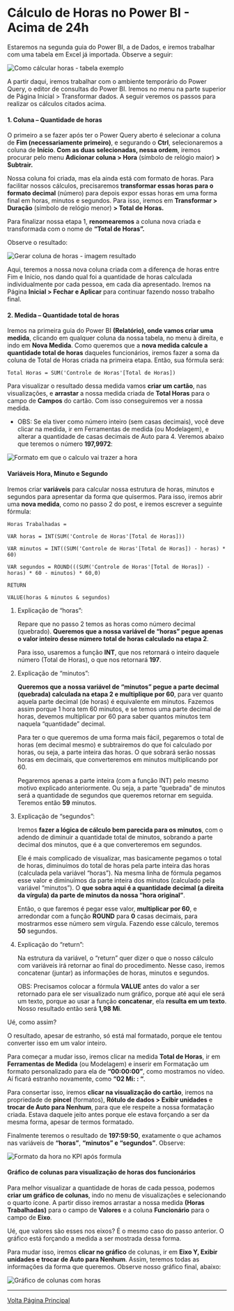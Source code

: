 # Cálculo de Horas no Power BI - Acima de 24h

Estaremos na segunda guia do Power BI, a de Dados, e iremos trabalhar com uma tabela em Excel já importada. Observe a seguir:

![Como cálcular horas - tabela exemplo](/POWER%20BI/ASSETS/Como-Fazer-Calculo-com-Horas-no-Power-BI-Imagem-1.png.webp)

A partir daqui, iremos trabalhar com o ambiente temporário do Power Query, o editor de consultas do Power BI. Iremos no menu na parte superior de Página Inicial > Transformar dados. A seguir veremos os passos para realizar os cálculos citados acima.

#### 1. Coluna – Quantidade de horas

O primeiro a se fazer após ter o Power Query aberto é selecionar a coluna de **Fim (necessariamente primeiro)**, e segurando o **Ctrl**, selecionaremos a coluna de **Início**. **Com as duas selecionadas, nessa ordem**, iremos procurar pelo menu **Adicionar coluna > Hora** (símbolo de relógio maior) **> Subtrair.**

Nossa coluna foi criada, mas ela ainda está com formato de horas. Para facilitar nossos cálculos, precisaremos **transformar essas horas para o formato decimal** (número) para depois expor essas horas em uma forma final em horas, minutos e segundos. Para isso, iremos em **Transformar > Duração** (símbolo de relógio menor) **> Total de Horas.**

Para finalizar nossa etapa 1, **renomearemos** a coluna nova criada e transformada com o nome de **“Total de Horas”.**

Observe o resultado:

![Gerar coluna de horas - imagem resultado](/POWER%20BI/ASSETS/Como-Fazer-Calculo-com-Horas-no-Power-BI-Imagem-2.png.webp)

Aqui, teremos a nossa nova coluna criada com a diferença de horas entre Fim e Início, nos dando qual foi a quantidade de horas calculada individualmente por cada pessoa, em cada dia apresentado. Iremos na Página **Inicial > Fechar e Aplicar** para continuar fazendo nosso trabalho final.

#### 2. Medida – Quantidade total de horas

Iremos na primeira guia do Power BI **(Relatório), onde vamos criar uma medida**, clicando em qualquer coluna da nossa tabela, no menu à direita, e indo em **Nova Medida**. Como queremos que a **nova medida calcule a quantidade total de horas** daqueles funcionários, iremos fazer a soma da coluna de Total de Horas criada na primeira etapa. Então, sua fórmula será:

```
Total Horas = SUM('Controle de Horas'[Total de Horas])
```

Para visualizar o resultado dessa medida vamos **criar um cartão**, nas visualizações, e **arrastar** a nossa medida criada de **Total Horas** para o campo de **Campos** do cartão. Com isso conseguiremos ver a nossa medida.

 - OBS: Se ela tiver como número inteiro (sem casas decimais), você deve clicar na medida, ir em Ferramentas de medida (ou Modelagem), e alterar a quantidade de casas decimais de Auto para 4. Veremos abaixo que teremos o número **197,9972**:

![Formato em que o calculo vai trazer a hora](/POWER%20BI/ASSETS/Como-Fazer-Calculo-com-Horas-no-Power-BI-Imagem-3.png.webp)

#### Variáveis Hora, Minuto e Segundo

Iremos criar **variáveis** para calcular nossa estrutura de horas, minutos e segundos para apresentar da forma que quisermos. Para isso, iremos abrir uma **nova medida**, como no passo 2 do post, e iremos escrever a seguinte fórmula:
```
Horas Trabalhadas =

VAR horas = INT(SUM('Controle de Horas'[Total de Horas]))

VAR minutos = INT((SUM('Controle de Horas'[Total de Horas]) - horas) * 60)

VAR segundos = ROUND(((SUM('Controle de Horas'[Total de Horas]) - horas) * 60 - minutos) * 60,0)

RETURN

VALUE(horas & minutos & segundos)
```

1. Explicação de “horas”:

    Repare que no passo 2 temos as horas como número decimal (quebrado). **Queremos que a nossa variável de “horas” pegue apenas o valor inteiro desse número total de horas calculado na etapa 2**.

    Para isso, usaremos a função **INT**, que nos retornará o inteiro daquele número (Total de Horas), o que nos retornará **197**.

2. Explicação de “minutos”:

    **Queremos que a nossa variável de “minutos” pegue a parte decimal (quebrada) calculada na etapa 2 e multiplique por 60**, para ver quanto aquela parte decimal (de horas) é equivalente em minutos. Fazemos assim porque 1 hora tem 60 minutos, e se temos uma parte decimal de horas, devemos multiplicar por 60 para saber quantos minutos tem naquela “quantidade” decimal.

    Para ter o que queremos de uma forma mais fácil, pegaremos o total de horas (em decimal mesmo) e subtrairemos do que foi calculado por horas, ou seja, a parte inteira das horas. O que sobrará serão nossas horas em decimais, que converteremos em minutos multiplicando por 60.

    Pegaremos apenas a parte inteira (com a função INT) pelo mesmo motivo explicado anteriormente. Ou seja, a parte “quebrada” de minutos será a quantidade de segundos que queremos retornar em seguida. Teremos então **59** minutos.

3. Explicação de “segundos”:

    Iremos **fazer a lógica de cálculo bem parecida para os minutos**, com o adendo de diminuir a quantidade total de minutos, sobrando a parte decimal dos minutos, que é a que converteremos em segundos.

    Ele é mais complicado de visualizar, mas basicamente pegamos o total de horas, diminuímos do total de horas pela parte inteira das horas (calculada pela variável “horas”). Na mesma linha de fórmula pegamos esse valor e diminuímos da parte inteira dos minutos (calculado pela variável “minutos”). O **que sobra aqui é a quantidade decimal (a direita da vírgula) da parte de minutos da nossa “hora original”**.

    Então, o que faremos é pegar esse valor, **multiplicar por 60**, e arredondar com a função **ROUND** para **0** casas decimais, para mostrarmos esse número sem vírgula. Fazendo esse cálculo, teremos **50** segundos.

4. Explicação do “return”:

    Na estrutura da variável, o “return” quer dizer o que o nosso cálculo com variáveis irá retornar ao final do procedimento. Nesse caso, iremos concatenar (juntar) as informações de horas, minutos e segundos.

    OBS: Precisamos colocar a fórmula **VALUE** antes do valor a ser retornado para ele ser visualizado num gráfico, porque até aqui ele será um texto, porque ao usar a função **concatenar**, ela **resulta em um texto**. Nosso resultado então será **1,98 Mi**.

Ué, como assim?

O resultado, apesar de estranho, só está mal formatado, porque ele tentou converter isso em um valor inteiro.

Para começar a mudar isso, iremos clicar na medida **Total de Horas**, ir em **Ferramentas de Medida** (ou Modelagem) e inserir em Formatação um formato personalizado para ela de **“00:00:00”**, como mostramos no vídeo. Aí ficará estranho novamente, como **“02 Mi: : “**.

Para consertar isso, iremos **clicar na visualização do cartão**, iremos na propriedade de **pincel** (formatos), **Rótulo de dados > Exibir unidades** e **trocar de Auto para Nenhum**, para que ele respeite a nossa formatação criada. Estava daquele jeito antes porque ele estava forçando a ser da mesma forma, apesar de termos formatado.

Finalmente teremos o resultado de **197:59:50**, exatamente o que achamos nas variáveis de **“horas”**, **“minutos” e “segundos”**. Observe:

![Formato da hora no KPI após formula](/POWER%20BI/ASSETS/Como-Fazer-Calculo-com-Horas-no-Power-BI-Imagem-4.png.webp)

#### Gráfico de colunas para visualização de horas dos funcionários

Para melhor visualizar a quantidade de horas de cada pessoa, podemos **criar um gráfico de colunas**, indo no menu de visualizações e selecionando o quarto ícone. A partir disso iremos arrastar a nossa medida **(Horas Trabalhadas)** para o campo de **Valores** e a coluna **Funcionário** para o campo de **Eixo**.

Ué, que valores são esses nos eixos? É o mesmo caso do passo anterior. O gráfico está forçando a medida a ser mostrada dessa forma.

Para mudar isso, iremos **clicar no gráfico** de colunas, ir em **Eixo Y, Exibir unidades e trocar de Auto para Nenhum**. Assim, teremos todas as informações da forma que queremos. Observe nosso gráfico final, abaixo:

![Gráfico de colunas com horas ](/POWER%20BI/ASSETS/Como-Fazer-Calculo-com-Horas-no-Power-BI-Imagem-5.png.webp)

---------------------
[Volta Página Principal](/README.md)